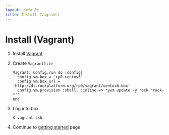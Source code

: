 ```yaml
---
layout: default
title: Install (Vagrant)
---
```


# Install (Vagrant)

 1. Install [Vagrant](http://vagrantup.com/v1/docs/getting-started/)

 1. Create `Vagrantfile`

        Vagrant::Config.run do |config|
          config.vm.box = 'rp0-centos6'
          config.vm.box_url = 'http://dl.rockplatform.org/rp0/vagrant/centos6.box'
          config.vm.provision :shell, :inline => "yum update -y rock 'rock-*'"
        end

 1. Log into box

        $ vagrant ssh

 1. Continue to [getting started](/getting-started/) page
